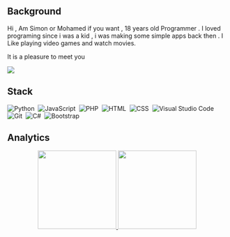 ## Background
Hi , Am Simon or Mohamed if you want , 18 years old Programmer . I loved programing since i was a kid , i was making some simple apps back then .
I Like playing video games and watch movies.

It is a pleasure to meet you

![](https://komarev.com/ghpvc/?username=SikroxMemer&color=yellow)

## Stack
![Python](https://img.shields.io/badge/-Python-05122A?style=flat&logo=python)&nbsp;
![JavaScript](https://img.shields.io/badge/-JavaScript-05122A?style=flat&logo=javascript)&nbsp;
![PHP](https://img.shields.io/badge/PHP-05122A?style=flat&logo=php)&nbsp;
![HTML](https://img.shields.io/badge/-HTML-05122A?style=flat&logo=HTML5)&nbsp;
![CSS](https://img.shields.io/badge/-CSS-05122A?style=flat&logo=CSS3&logoColor=1572B6)&nbsp;
![Visual Studio Code](https://img.shields.io/badge/-Visual%20Studio%20Code-05122A?style=flat&logo=visual-studio-code&logoColor=007ACC)
![Git](https://img.shields.io/badge/-Git-05122A?style=flat&logo=git)&nbsp;
![C#](https://img.shields.io/badge/-CSharp-05122A?style=flat&logo=csharp)&nbsp;
![Bootstrap](https://img.shields.io/badge/-Bootstrap-05122A?style=flat&logo=bootstrap&logoColor=563D7C)

## Analytics

<p align="center">
<a href="https://github.com/SikroxMemer">
   <img height="180em" src="https://github-readme-stats-eight-theta.vercel.app/api?username=SikroxMemer&show_icons=true&theme=radical&include_all_commits=true&count_private=true"/>
  <img height="180em" src="https://github-readme-stats-eight-theta.vercel.app/api/top-langs/?username=SikroxMemer&layout=compact&langs_count=8&theme=radical"/>
</a>
</p>
